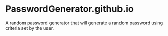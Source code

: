 # PasswordGenerator.github.io

A random password generator that will generate a random password using criteria set by the user.
